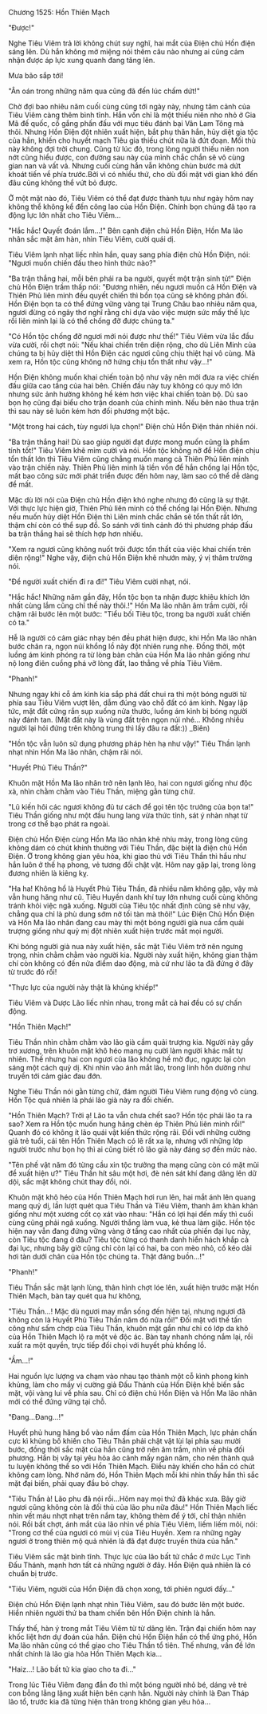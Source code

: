 




Chương 1525: Hồn Thiên Mạch


"Được!"

Nghe Tiêu Viêm trả lời không chút suy nghĩ, hai mắt của Điện chủ Hồn điện sáng lên. Dù hắn không mở miệng nói thêm câu nào nhưng ai cũng cảm nhận được áp lực xung quanh đang tăng lên.

Mưa bão sắp tới!

"Ân oán trong những năm qua cũng đã đến lúc chấm dứt!"

Chờ đợi bao nhiêu năm cuối cùng cũng tới ngày này, nhưng tâm cảnh của Tiêu Viêm càng thêm bình tĩnh. Hắn vốn chỉ là một thiếu niên nho nhỏ ở Gia Mã đế quốc, cố gắng phấn đấu với mục tiêu đánh bại Vân Lam Tông mà thôi. Nhưng Hồn Điện đột nhiên xuất hiện, bắt phụ thân hắn, hủy diệt gia tộc của hắn, khiến cho huyết mạch Tiêu gia thiếu chút nữa là đứt đoạn. Mối thù này không đợi trời chung. Cũng từ lúc đó, trong lòng người thiếu niên non nớt cũng hiểu được, con đường sau này của mình chắc chắn sẽ vô cùng gian nan và vất vả. Nhưng cuối cùng hắn vẫn không chùn bước mà dứt khoát tiến về phía trước.Bởi vì có nhiều thứ, cho dù đối mặt với gian khó đến đâu cũng không thể vứt bỏ được.

Ở một mặt nào đó, Tiêu Viêm có thể đạt được thành tựu như ngày hôm nay không thể không kể đến công lao của Hồn Điện. Chính bọn chúng đã tạo ra động lực lớn nhất cho Tiêu Viêm…

"Hắc hắc! Quyết đoán lắm…!" Bên cạnh điện chủ Hồn Điện, Hồn Ma lão nhân sắc mặt âm hàn, nhìn Tiêu Viêm, cười quái dị.

Tiêu Viêm lạnh nhạt liếc nhìn hắn, quay sang phía điện chủ Hồn Điện, nói: "Ngươi muốn chiến đấu theo hình thức nào?"

"Ba trận thắng hai, mỗi bên phái ra ba người, quyết một trận sinh tử!" Điện chủ Hồn Điện trầm thấp nói: "Đương nhiên, nếu ngươi muốn cả Hồn Điện và Thiên Phủ liên minh đều quyết chiến thì bổn tọa cũng sẽ không phản đối. Hồn Điện bọn ta có thể đứng vững vàng tại Trung Châu bao nhiêu năm qua, ngươi đừng có ngây thơ nghĩ rằng chỉ dựa vào việc mượn sức mấy thế lực rồi liên minh lại là có thể chống đỡ được chúng ta."

"Có Hồn tộc chống đỡ ngươi mới nói được như thế!" Tiêu Viêm vừa lắc đầu vừa cười, rồi chợt nói: "Nếu khai chiến trên diện rộng, cho dù Liên Minh của chúng ta bị hủy diệt thì Hồn Điện các ngươi cũng chịu thiệt hại vô cùng. Mà xem ra, Hồn tộc cũng không nỡ hứng chịu tổn thất như vậy…!"

Hồn Điện không muốn khai chiến toàn bộ như vậy nên mới đưa ra việc chiến đấu giữa cao tầng của hai bên. Chiến đấu này tuy không có quy mô lớn nhưng sức ảnh hưởng không hề kém hơn việc khai chiến toàn bộ. Dù sao bọn họ cũng đại biểu cho trận doanh của chính mình. Nếu bên nào thua trận thì sau này sẽ luôn kém hơn đối phương một bậc.

"Một trong hai cách, tùy ngươi lựa chọn!" Điện chủ Hồn Điện thản nhiên nói.

"Ba trận thắng hai! Dù sao giúp người đạt được mong muốn cũng là phẩm tính tốt!" Tiêu Viêm khẽ mỉm cười và nói. Hồn tộc không nỡ để Hồn điện chịu tổn thất lớn thì Tiêu Viêm cũng chẳng muốn mang cả Thiên Phủ liên minh vào trận chiến này. Thiên Phủ liên minh là tiền vốn để hắn chống lại Hồn tộc, mất bao công sức mới phát triển được đến hôm nay, làm sao có thể dễ dàng để mất.

Mặc dù lời nói của Điện chủ Hồn điện khó nghe nhưng đó cũng là sự thật. Với thực lực hiện giờ, Thiên Phủ liên minh có thể chống lại Hồn Điện. Nhưng nếu muốn hủy diệt Hồn Điện thì Liên minh chắc chắn sẽ tổn thất rất lớn, thậm chí còn có thể sụp đổ. So sánh với tình cảnh đó thì phương pháp đấu ba trận thắng hai sẽ thích hợp hơn nhiều.

"Xem ra ngươi cũng không nuốt trôi được tổn thất của việc khai chiến trên diện rộng!" Nghe vậy, điện chủ Hồn Điện khẽ nhướn mày, ý vị thâm trường nói.

"Để người xuất chiến đi ra đi!" Tiêu Viêm cười nhạt, nói.

"Hắc hắc! Những năm gần đây, Hồn tộc bọn ta nhận được khiêu khích lớn nhất cùng lắm cũng chỉ thế này thôi.!" Hồn Ma lão nhân âm trầm cười, rồi chậm rãi bước lên một bước: "Tiểu bối Tiêu tộc, trong ba người xuất chiến có ta."

Hễ là người có cảm giác nhạy bén đều phát hiện được, khi Hồn Ma lão nhân bước chân ra, ngọn núi khổng lồ này đột nhiên rung nhẹ. Đồng thời, một luồng ám kình phóng ra từ lòng bàn chân của Hồn Ma lão nhân giống như nộ long điên cuồng phá vỡ lòng đất, lao thẳng về phía Tiêu Viêm.

"Phanh!"

Nhưng ngay khi cỗ ám kình kia sắp phá đất chui ra thì một bóng người từ phía sau Tiêu Viêm vượt lên, dẫm đúng vào chỗ đất có ám kình. Ngay lập tức, mặt đất cứng rắn sụp xuống nửa thước, luồng ám kình bị bóng người này đánh tan. (Mặt đất này là vùng đất trên ngọn núi nhé… Không nhiều người lại hỏi đứng trên không trung thì lấy đâu ra đất:)) _Biên)

"Hồn tộc vẫn luôn sử dụng phương pháp hèn hạ như vậy!" Tiêu Thần lạnh nhạt nhìn Hồn Ma lão nhân, chậm rãi nói.

"Huyết Phủ Tiêu Thần?"

Khuôn mặt Hồn Ma lão nhân trở nên lạnh lẽo, hai con ngươi giống như độc xà, nhìn chằm chằm vào Tiêu Thần, miệng gằn từng chữ.

"Lũ kiến hôi các ngươi không đủ tư cách để gọi tên tộc trưởng của bọn ta!" Tiêu Thần giống như một đầu hung lang vừa thức tỉnh, sát ý nhàn nhạt từ trong cơ thể bạo phát ra ngoài.

Điện chủ Hồn Điện cùng Hồn Ma lão nhân khẽ nhíu mày, trong lòng cũng không dám có chút khinh thường với Tiêu Thần, đặc biệt là điện chủ Hồn Điện. Ở trong không gian yêu hỏa, khi giao thủ với Tiêu Thần thì hầu như hắn luôn ở thế hạ phong, vẻ tương đối chật vật. Hôm nay gặp lại, trong lòng đương nhiên là kiêng kỵ.

"Ha ha! Không hổ là Huyết Phủ Tiêu Thần, đã nhiều năm không gặp, vậy mà vẫn hung hăng như cũ. Tiêu Huyền danh khí tuy lớn nhưng cuối cùng không tránh khỏi việc ngã xuống. Người của Tiêu tộc nhất định cũng sẽ như vậy, chẳng qua chỉ là phù dung sớm nở tối tàn mà thôi!" Lúc Điện Chủ Hồn Điện và Hồn Ma lão nhân đang cau mày thì một bóng người già nua cầm quải trượng giống như quỷ mị đột nhiên xuất hiện trước mắt mọi người.

Khi bóng người già nua này xuất hiện, sắc mặt Tiêu Viêm trở nên ngưng trọng, nhìn chằm chằm vào người kia. Người này xuất hiện, không gian thậm chí còn không có đến nửa điểm dao động, mà cứ như lão ta đã đứng ở đây từ trước đó rồi!

"Thực lực của người này thật là khủng khiếp!"

Tiêu Viêm và Dược Lão liếc nhìn nhau, trong mắt cả hai đều có sự chấn động.

"Hồn Thiên Mạch!"

Tiêu Thần nhìn chằm chằm vào lão già cầm quải trượng kia. Người này gầy trơ xương, trên khuôn mặt khô héo mang nụ cười làm người khác mất tự nhiên. Thế nhưng hai con ngươi của lão không hề mờ đục, ngược lại còn sáng một cách quỷ dị. Khi nhìn vào ánh mắt lão, trong linh hồn dường như truyền tới cảm giác đau đớn.

Nghe Tiêu Thần nói gằn từng chữ, đám người Tiêu Viêm rung động vô cùng. Hồn Tộc quả nhiên là phái lão già này ra đối chiến.

"Hồn Thiên Mạch? Trời ạ! Lão ta vẫn chưa chết sao? Hồn tộc phái lão ta ra sao? Xem ra Hồn tộc muốn hung hăng chèn ép Thiên Phủ liên minh rồi!" Quanh đó có không ít lão quái vật kiến thức rộng rãi. Đối với những cường giả trẻ tuổi, cái tên Hồn Thiên Mạch có lẽ rất xa lạ, nhưng với những lớp người trước như bọn họ thì ai cũng biết rõ lão già này đáng sợ đến mức nào.

"Tên phế vật năm đó từng cầu xin tộc trưởng tha mạng cũng còn có mặt mũi để xuất hiện ư?" Tiêu Thần hít sâu một hơi, đè nén sát khí đang dâng lên dữ dội, sắc mặt không chút thay đổi, nói.

Khuôn mặt khô héo của Hồn Thiên Mạch hơi run lên, hai mắt ánh lên quang mang quỷ dị, lần lượt quét qua Tiêu Thần và Tiêu Viêm, thanh âm khàn khàn giống như một xương cốt cọ xát vào nhau: "Hắn có lợi hại đến mấy thì cuối cùng cũng phải ngã xuống. Người thắng làm vua, kẻ thua làm giặc. Hồn tộc hiện nay vẫn đang đứng vững vàng ở tầng cao nhất của phiến đại lục này, còn Tiêu tộc đang ở đâu? Tiêu tộc từng có thanh danh hiển hách khắp cả đại lục, nhưng bây giờ cũng chỉ còn lại có hai, ba con mèo nhỏ, cố kéo dài hơi tàn dưới chân của Hồn tộc chúng ta. Thật đáng buồn…!"

"Phanh!"

Tiêu Thần sắc mặt lạnh lùng, thân hình chợt lóe lên, xuất hiện trước mặt Hồn Thiên Mạch, bàn tay quét qua hư không,

"Tiêu Thần…! Mặc dù ngươi may mắn sống đến hiện tại, nhưng ngươi đã không còn là Huyết Phủ Tiêu Thần năm đó nữa rồi!" Đối mặt với thế tấn công như sấm chơp của Tiêu Thần, khuôn mặt gần như chỉ có lớp da khô của Hồn Thiên Mạch lộ ra một vẻ độc ác. Bàn tay nhanh chóng nắm lại, rồi xuất ra một quyền, trực tiếp đối chọi với huyết phủ khổng lồ.

"Ầm…!"

Hai nguồn lực lượng va chạm vào nhau tạo thành một cỗ kình phong kinh khủng, làm cho mấy vị cường giả Đấu Thánh của Hồn Điện khẽ biến sắc mặt, vội vàng lui về phía sau. Chỉ có điện chủ Hồn Điện và Hồn Ma lão nhân mới có thể đứng vững tại chỗ.

"Đang…Đang…!"

Huyết phủ hung hăng bổ vào nắm đấm của Hồn Thiên Mạch, lực phản chấn cực kì khủng bố khiến cho Tiêu Thần phải chật vật lùi lại phía sau mười bước, đồng thời sắc mặt của hắn cũng trở nên âm trầm, nhìn về phía đối phương. Hắn bị vây tại yêu hỏa ảo cảnh mấy ngàn năm, cho nên thành quả tu luyện không thể so với Hồn Thiên Mạch. Điều này khiến cho hắn có chút không cam lòng. Nhớ năm đó, Hồn Thiên Mạch mỗi khi nhìn thấy hắn thì sắc mặt đại biến, phải quay đầu bỏ chạy.

"Tiêu Thần à! Lão phu đã nói rồi…Hôm nay mọi thứ đã khác xưa. Bây giờ ngươi cũng không còn là đối thủ của lão phu nữa đâu!" Hồn Thiên Mạch liếc nhìn vết máu nhợt nhạt trên nắm tay, không thèm để ý tới, chỉ thản nhiên nói. Rồi bất chợt, ánh mắt của lão nhìn về phía Tiêu Viêm, liếm liếm môi, nói: "Trong cơ thể của ngươi có mùi vị của Tiêu Huyền. Xem ra những ngày ngươi ở trong thiên mộ quả nhiên là đã đạt được truyền thừa của hắn."

Tiêu Viêm sắc mặt bình tĩnh. Thực lực của lão bất tử chắc ở mức Lục Tinh Đấu Thánh, mạnh hơn tất cả những người ở đây. Hồn Điện quả nhiên là có chuẩn bị trước.

"Tiêu Viêm, người của Hồn Điện đã chọn xong, tới phiên ngươi đấy…"

Điện chủ Hồn Điện lạnh nhạt nhìn Tiêu Viêm, sau đó bước lên một bước. Hiển nhiên người thứ ba tham chiến bên Hồn Điện chính là hắn.

Thấy thế, hàn ý trong mắt Tiêu Viêm từ từ dâng lên. Trận đại chiến hôm nay khốc liệt hơn dự đoán của hắn. Điện chủ Hồn Điện hắn có thể ứng phó, Hồn Ma lão nhân cũng có thể giao cho Tiêu Thần tổ tiên. Thế nhưng, vấn đề lớn nhất chính là lão gia hỏa Hồn Thiên Mạch kia…

"Haiz…! Lão bất tử kia giao cho ta đi…"

Trong lúc Tiêu Viêm đang đắn đo thì một bóng người nhỏ bé, dáng vẻ trẻ con bỗng lẳng lặng xuất hiện bên cạnh hắn. Người này chính là Đan Tháp lão tổ, trước kia đã từng hiện thân trong không gian yêu hỏa…




